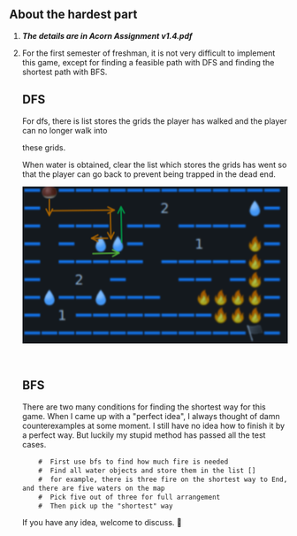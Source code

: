 ## About the hardest part

1. **_The details are in Acorn Assignment v1.4.pdf_**

2. For the first semester of freshman, it is not very difficult to implement this game, except for finding a feasible path with DFS and finding the shortest path with BFS.

   ## DFS

   For dfs, there is list stores the grids the player has walked and the player can no longer walk into

   these grids.

   When water is obtained, clear the list which stores the grids has went so that the player can go back to prevent being trapped in the dead end.

   ![image-20201119223204840](README/image-20201119223204840.png)

   ​	 						 		

   ## BFS

   There are two many conditions for finding the shortest way for this game. When I came up with a "perfect idea", I always thought of damn counterexamples at some moment. I still have no idea how to finish it by a perfect way. But luckily my stupid method has passed all the test cases. 

   ```
       #  First use bfs to find how much fire is needed
       #  Find all water objects and store them in the list []
       #  for example, there is three fire on the shortest way to End, and there are five waters on the map
       #  Pick five out of three for full arrangement
       #  Then pick up the "shortest" way
   ```

   If you have any idea, welcome to discuss.  👏


